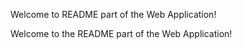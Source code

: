 
Welcome to README part of the Web Application!

Welcome to the README part of the Web Application!

